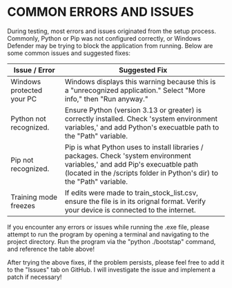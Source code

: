 # COMMON ERRORS AND ISSUES

During testing, most errors and issues originated from the setup process. Commonly, Python or Pip was not configured correctly, or Windows Defender may be trying to block the application from running. Below are some common issues and suggested fixes:  

| Issue / Error             | Suggested Fix                                                                                                                                                                                         |
| ------------------------- | ----------------------------------------------------------------------------------------------------------------------------------------------------------------------------------------------------- |
| Windows protected your PC | Windows displays this warning because this is a "unrecognized application." Select "More info," then "Run anyway."                                                                                    |
| Python not recognized.    | Ensure Python (version 3.13 or greater) is correctly installed. Check 'system environment variables,' and add Python's execuatble path to the "Path" variable.                                        |
| Pip not recognized.       | Pip is what Python uses to install libraries / packages. Check 'system environment variables,' and add Pip's execuatble path (located in the /scripts folder in Python's dir) to the "Path" variable. |
| Training mode freezes     | If edits were made to train_stock_list.csv, ensure the file is in its orignal format. Verify your device is connected to the internet.                                                                |  

If you encounter any errors or issues while running the .exe file, please attempt to run the program by opening a terminal and navigating to the project directory. Run the program via the "python ./bootstap" command, and reference the table above!  

After trying the above fixes, if the problem persists, please feel free to add it to the "Issues" tab on GitHub. I will investigate the issue and implement a patch if necessary!  